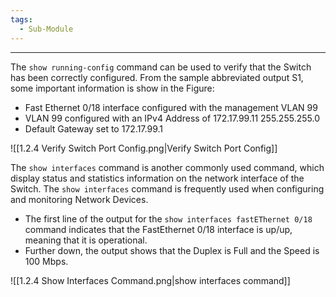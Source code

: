 ```yaml
---
tags:
  - Sub-Module
---
```


---
The `show running-config` command can be used to verify that the Switch has been correctly configured.
From the sample abbreviated output S1, some important information is show in the Figure:
- Fast Ethernet 0/18 interface configured with the management VLAN 99
- VLAN 99 configured with an IPv4 Address of 172.17.99.11 255.255.255.0
- Default Gateway set to 172.17.99.1

![[1.2.4 Verify Switch Port Config.png|Verify Switch Port Config]]

The `show interfaces` command is another commonly used command, which display status and statistics information on the network interface of the Switch.
The `show interfaces` command is frequently used when configuring and monitoring Network Devices.
- The first line of the output for the `show interfaces fastEThernet 0/18` command indicates that the FastEthernet 0/18 interface is up/up, meaning that it is operational. 
- Further down, the output shows that the Duplex is Full and the Speed is 100 Mbps.

![[1.2.4 Show Interfaces Command.png|show interfaces command]]